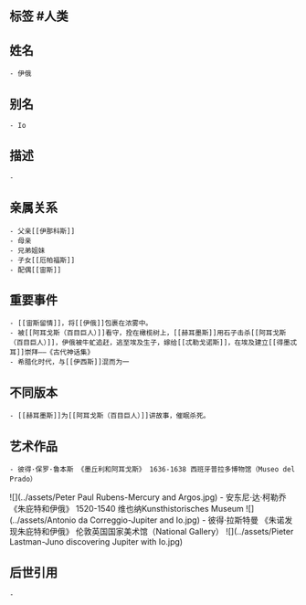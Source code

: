 ## 标签  #人类
## 姓名
	- 伊俄
## 别名
	- Io
## 描述
	-
## 亲属关系
	- 父亲[[伊那科斯]]
	- 母亲
	- 兄弟姐妹
	- 子女[[厄帕福斯]]
	- 配偶[[宙斯]]
## 重要事件
	- [[宙斯留情]]，将[[伊俄]]包裹在浓雾中。
	- 被[[阿耳戈斯（百目巨人）]]看守，拴在橄榄树上，[[赫耳墨斯]]用石子击杀[[阿耳戈斯（百目巨人）]]，伊俄被牛虻追赶，逃至埃及生子，嫁给[[忒勒戈诺斯]]，在埃及建立[[得墨忒耳]]崇拜——《古代神话集》
	- 希腊化时代，与[[伊西斯]]混而为一
## 不同版本
	- [[赫耳墨斯]]为[[阿耳戈斯（百目巨人）]]讲故事，催眠杀死。
## 艺术作品
	- 彼得·保罗·鲁本斯 《墨丘利和阿耳戈斯》 1636-1638 西班牙普拉多博物馆（Museo del Prado）
 ![](../assets/Peter Paul Rubens-Mercury and Argos.jpg)
	- 安东尼·达·柯勒乔 《朱庇特和伊俄》 1520-1540 维也纳Kunsthistorisches Museum
 ![](../assets/Antonio da Correggio-Jupiter and Io.jpg)
	- 彼得·拉斯特曼 《朱诺发现朱庇特和伊俄》 伦敦英国国家美术馆（National Gallery）
 ![](../assets/Pieter Lastman-Juno discovering Jupiter with Io.jpg)
## 后世引用
	-
